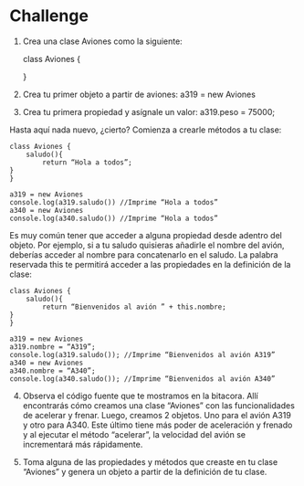 # Challenge 

1. Crea una clase Aviones como la siguiente:

    class Aviones {
    
    }

2. Crea tu primer objeto a partir de aviones: a319 = new Aviones 

3. Crea tu primera propiedad y asígnale un valor: a319.peso = 75000;


Hasta aquí nada nuevo, ¿cierto? Comienza a crearle métodos a tu clase:


    class Aviones {
        saludo(){
            return “Hola a todos”;
    }
    }

    a319 = new Aviones
    console.log(a319.saludo()) //Imprime “Hola a todos”
    a340 = new Aviones
    console.log(a340.saludo()) //Imprime “Hola a todos”


Es muy común tener que acceder a alguna propiedad desde adentro del objeto. Por ejemplo, si a tu saludo quisieras añadirle el nombre del avión, deberías acceder al nombre para concatenarlo en el saludo. La palabra reservada this te permitirá acceder a las propiedades en la definición de la clase:


    class Aviones {
        saludo(){
            return “Bienvenidos al avión ” + this.nombre;
    }
    }

    a319 = new Aviones
    a319.nombre = “A319”;
    console.log(a319.saludo()); //Imprime “Bienvenidos al avión A319”
    a340 = new Aviones
    a340.nombre = “A340”;
    console.log(a340.saludo()); //Imprime “Bienvenidos al avión A340”


4. Observa el código fuente que te mostramos en la bitacora. Allí encontrarás cómo creamos una clase “Aviones” con las      funcionalidades de acelerar y frenar. Luego, creamos 2 objetos. Uno para el avión A319 y otro para A340. Este último tiene más poder de aceleración y frenado y al ejecutar el método “acelerar”, la velocidad del avión se incrementará más rápidamente.

5. Toma alguna de las propiedades y métodos que creaste en tu clase “Aviones” y genera un objeto a partir de la definición de tu clase.